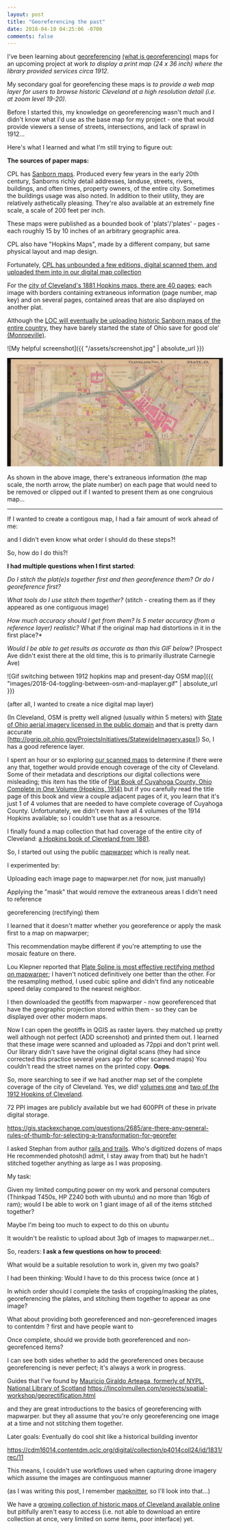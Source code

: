 ```yaml
---
layout: post
title: "Georeferencing the past"
date: 2018-04-10 04:25:06 -0700
comments: false
---
```

I've been learning about [georeferencing](https://imageryspeaks.wordpress.com/2012/01/24/georeferencing-vs-georectification-vs-geocoding/) [(what is georeferencing)](https://support.esri.com/en/other-resources/gis-dictionary/term/georeferencing) maps for an upcoming project at work *to display a print map (24 x 36 inch) where the library provided services circa 1912.* 
 
My secondary goal for georefencing these maps is *to provide a web map layer for users to browse historic Cleveland at a high resolution detail (i.e. at zoom level 19-20).*

Before I started this, my knowledge on georeferencing wasn't much and I didn't know what I'd use as the base map for my project - one that would provide viewers a sense of streets, intersections, and lack of sprawl in 1912... 

Here's what I learned and what I'm still trying to figure out: 


**The sources of paper maps:**

CPL has [Sanborn maps](https://en.wikipedia.org/wiki/Sanborn_Maps). Produced every few years in the early 20th century, Sanborns richly detail addresses, landuse, streets, rivers, buildings, and often times, property owners, of the entire city. Sometimes the buildings usage was also noted. In addition to their utility, they are relatively asthetically pleasing. They're also available at an extremely fine scale, a scale of 200 feet per inch. 

These maps were published as a bounded book of 'plats'/'plates' - pages - each roughly 15 by 10 inches of an arbitrary geographic area. 

CPL also have "Hopkins Maps", made by a different company, but same physical layout and map design. 

Fortunately, [CPL has unbounded a few editions, digital scanned them, and uploaded them into in our digital map collection](https://cplorg.contentdm.oclc.org/digital/collection/p4014coll24)

For the [city of Cleveland's 1881 Hopkins maps, there are 40 pages](https://cdm16014.contentdm.oclc.org/digital/collection/p4014coll24/id/0/rec/1); each image with borders containing extraneous information (page number, map key) and on several pages, contained areas that 
are also displayed on another plat.

Although the [LOC will eventually be uploading historic Sanborn maps of the entire country](https://www.loc.gov/collections/sanborn-maps/about-this-collection/), they have barely started the state of
Ohio save for good ole' [(Monroeville)](https://www.loc.gov/collections/sanborn-maps/?fa=location:ohio).

![My helpful screenshot]({{ "/assets/screenshot.jpg" | absolute_url }})


 [![1912 hopkins image of cleveland](images/2018-04-hopkins-1912-plate_19.png)](https://cdm16014.contentdm.oclc.org/digital/collection/p4014coll24/id/1819/rec/11) 

As shown in the above image, there's extraneous information (the map scale, the north arrow, the plate number) on each page that would need to be removed or clipped out if I wanted to present them 
as one congruious map...

---

If I wanted to create a contigous map, I had a fair amount of work ahead of me:

and I didn't even know what order I should do these steps?! 


So, how do I do this?! 

**I had multiple questions when I first started**:

*Do I stitch the plat(e)s together first and then georeference them? Or do I georeference first?*

*What tools do I use stitch them together?* (stitch - creating them as if they appeared as one contiguous image) 

*How much accuracy should I get from them? Is 5 meter accuracy (from a reference layer) realistic?* What if the original map had distortions in it in the first place?* 

*Would I be able to get results as accurate as than this GIF below?* (Prospect Ave didn't exist there at the old time, this is to primarily illustrate Carnegie Ave)

 ![Gif switching between 1912 hopkins map and present-day OSM map]({{ "images/2018-04-toggling-between-osm-and-maplayer.gif" | absolute_url }})


(after all, I wanted to create a nice digital map layer)

(In Cleveland, OSM is pretty well aligned (usually within 5 meters) with [State of Ohio aerial imagery licensed in the public domain](http://ogrip.oit.ohio.gov/ServicesData/GEOhioSpatialInformationPortal/RESTServiceEndpoints.aspx) and that is pretty darn accurate [http://ogrip.oit.ohio.gov/ProjectsInitiatives/StatewideImagery.aspx])
So, I has a good reference layer. 

I spent an hour or so exploring [our scanned maps](https://cdm16014.contentdm.oclc.org/digital/collection/p4014coll24) to determine if there were any that, together would provide 
enough coverage of the city of Cleveland. Some of their metadata and descriptions 
our digital collections were misleading; this item has the title of [Plat Book of Cuyahoga County, Ohio Complete in One Volume (Hopkins, 1914)]("https://cdm16014.contentdm.oclc.org/digital/collection/p4014coll24/id/517/rec/6) but if you carefully read the title page of this book and view a couple adjacent pages of it, you learn that it's just 1 of 4 volumes that are needed to have complete coverage of Cuyahoga County. Unfortunately, we didn't even have all 4 volumes of the 1914 Hopkins available; so I couldn't use that as a resource. 

I finally found a map collection that had coverage of the entire city of Cleveland: [a Hopkins book of Cleveland from 1881](https://cdm16014.contentdm.oclc.org/digital/collection/p4014coll24/id/0/rec/1).

So, I started out using the public [mapwarper](http://mapwarper.net) which is really neat.

I experimented by: 

Uploading each image page to mapwarper.net (for now, just manually)

Applying the "mask" that would remove the extraneous areas I didn't need to reference

georeferencing (rectifying) them 

I learned that it doesn't matter whether you georeference or apply the mask first to a map on mapwarper; 

This recommendation maybe different if you're attempting to use the mosaic feature on there. 

Lou Klepner reported that [Plate Spline is most effective rectifying method on mapwarper](https://github.com/timwaters/mapwarper/issues/88#issuecomment-210443960); I haven't noticed definitively one better than the other. 
For the resampling method, I used cubic spline and didn't find any noticeable speed delay compared to the nearest neighbor. 

I then downloaded the geotiffs from mapwarper - now georeferenced that have the geographic projection stored within them - so they can be displayed over other modern maps. 

Now I can open the geotiffs in QGIS as raster layers. 
they matched up pretty well although not perfect (ADD screenshot) and printed them out. I learned that these image were scanned and uploaded as 72ppi and don't print well. Our library didn't save  have the original digital scans (they had since corrected this practice several years ago for other scanned maps) You couldn't read the street names on the printed copy. **Oops**. 

So, more searching to see if we had another map set of the complete coverage of the city of Cleveland. Yes, we did! 
[volumes one](https://cdm16014.contentdm.oclc.org/digital/collection/p4014coll24/id/1810/rec/11) and [two of the 1912 Hopkins of Cleveland](https://cdm16014.contentdm.oclc.org/digital/collection/p4014coll24/id/1863/rec/12). 

72 PPI images are publicly available but we had 600PPI of these in private digital storage.

https://gis.stackexchange.com/questions/2685/are-there-any-general-rules-of-thumb-for-selecting-a-transformation-for-georefer

I asked Stephan from author [rails and trails](http://www.railsandtrails.com/). Who's digitized dozens of maps He recommended photosh(I admit, I stay away from that) but he hadn't stitched together
anything as large as I was proposing.

My task: 

Given my limited computing power on my work and personal computers (Thinkpad T450s, HP Z240 both with ubuntu) and no more than 16gb of ram); would I be able to work on 1 giant image 
of all of the items stitched together? 

Maybe I'm being too much to expect to do this on ubuntu

It wouldn't be realistic to upload about 3gb of images to mapwarper.net...

So, readers: 
**I ask a few questions on how to proceed:** 

What would be a suitable resolution to work in, given my two goals? 

I had been thinking: Would I have to do this process twice (once at )

In which order should I complete the tasks of cropping/masking the plates, georeferencing the plates, and stitching them together to appear as one image? 

What about providing both georeferenced and non-georeferenced images to contentdm ? 
first and 
have people want to

Once complete, should we provide both georeferenced and non-georefenced items? 

I can see both sides whether to add the georeferenced ones because georeferencing is never perfect; it's always a work in progress. 

Guides that I've found by [Mauricio Giraldo Arteaga, formerly of NYPL](https://www.nypl.org/blog/2015/01/05/web-maps-primer), [National Library of Scotland](http://geo.nls.uk/urbhist/guides_georeferencing.html) https://lincolnmullen.com/projects/spatial-workshop/georectification.html

and they are great introductions to the basics of georeferencing with mapwarper. 
but they all assume that you're only georeferencing one image at a time and not stitching them together.  



Later goals: 
Eventually do cool shit like a historical building inventor




https://cdm16014.contentdm.oclc.org/digital/collection/p4014coll24/id/1831/rec/11

This means, I couldn't use workflows used when capturing drone imagery which assume the images are continguous manner

(as I was writing this post, I remember [mapknitter](https://github.com/publiclab/mapknitter), so I'll look into that...)



We have a [growing collection of historic maps of Cleveland available online](https://cplorg.contentdm.oclc.org/digital/collection/p4014coll24) but pitifully aren't easy to access (i.e. not able to download an entire collection at once, very limited on some items, poor interface) yet.